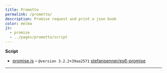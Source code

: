 ```yaml
---
title: Prometto
permalink: /prometto/
description: Promise request and print a json book
color: melma
js:
  - promise
  - ../pages/prometto/script
---
```


**Script**

- [promise.js]({{site.baseurl}}/js/promise.js) – `@version 3.2.2+39aa2571` [stefanpenner/es6-promise](//github.com/stefanpenner/es6-promise)

---
